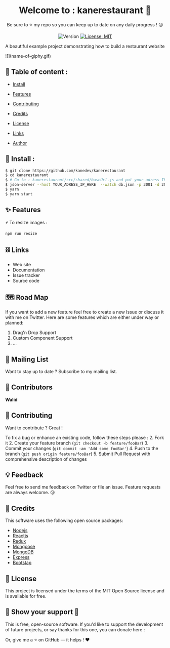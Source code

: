 <h1 align="center">Welcome to :  kanerestaurant 👋</h1>
<p align="center"> Be sure to ⭐ my repo so you can keep up to date on any daily progress ! 😉 </p>

<p align="center">
  <img alt="Version" src="https://img.shields.io/badge/version-1.0.0-blue.svg?cacheSeconds=2592000" />
  <a href="#" target="_blank">
    <img alt="License: MIT" src="https://img.shields.io/badge/License-MIT-red.svg" />
  </a>
</p>



<p>A beautiful example project demonstrating how to build a restaurant website </p>
![](name-of-giphy.gif)


## 📖 Table of content :

- [Install](#install)

- [Features](#feathers)

- [Contributing](#contributing)

- [Credits](#credits)

- [License](#license)

- [Links](#links)

- [Author](#author)
  

## 🚀 Install :

```sh
$ git clone https://github.com/kanedev/kanerestaurant
$ cd kanerestaurant
$ # Go to : kanerestaurant/src/shared/baseUrl.js and put your adress IP
$ json-server --host YOUR_ADRESS_IP_HERE  --watch db.json -p 3001 -d 2000
$ yarn 
$ yarn start 
```

## :sparkles: Features

⚡️  To resize images :

```sh
npm run resize
```


## ⛓ Links

- Web site
- Documentation
- Issue tracker
- Source code

##  🗺 Road Map

If you want to add a new feature feel free to create a new Issue or discuss it with me on Twitter. Here are some features which are either under way or planned:

1. Drag'n Drop Support
2. Custom Component Support
3. ...

## 💌 Mailing List

Want to stay up to date ?  Subscribe to my mailing list.

 ## 👥 Contributors

 **Walid** <!--Reach out to me at one of the following places :--> 

## 💉 Contributing

Want to contribute ? Great !

To fix a bug or enhance an existing code, follow these steps please :
2. Fork it
2. Create your feature branch (`git checkout -b feature/fooBar`)
3. Commit your changes (`git commit -am 'Add some fooBar'`)
4. Push to the branch (`git push origin feature/fooBar`)
5. Submit Pull Request with comprehensive description of changes

## 💡 Feedback

Feel free to send me feedback on Twitter or file an issue. Feature requests are always welcome. 😘


 ## 📃 Credits 

 This software uses the following open source packages:

- [Nodejs](https://nodejs.org)
- [Reactjs](https://reactjs.org/)
- [Redux](https://redux.js.org/)
- [Mongoose](https://mongoosejs.com/)
- [MongoDB](https://www.mongodb.com)
- [Express](https://expressjs.com)
- [Bootstap](https://getbootstrap.com)


## 🚦 License

This project is licensed under the terms of the MIT Open Source license and is available for free.

## 👋 Show your support 🙏

This is free, open-source software. If you'd like to support the development of future projects, or say thanks for this one, you can donate here :

Or, give me a ⭐  on GitHub — it helps ! ❤️

